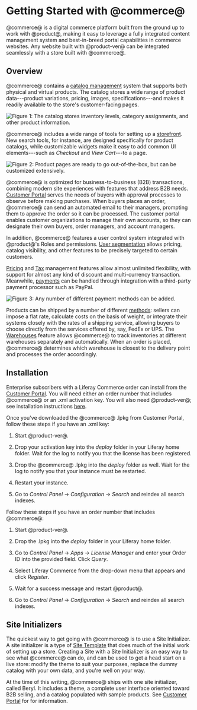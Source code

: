 # Getting Started with @commerce@ [](id=getting-started)

@commerce@ is a digital commerce platform built from the ground up to work with
@product@, making it easy to leverage a fully integrated content management
system and best-in-breed portal capabilities in commerce websites. Any website
built with @product-ver@ can be integrated seamlessly with a store built with
@commerce@.

## Overview [](id=overview)

@commerce@ contains a 
[catalog management](/web/liferay-emporio/documentation/-/knowledge_base/1-0/catalog-management)
system that supports both physical and virtual products. The catalog stores
a wide range of product data---product variations, pricing, images,
specifications---and makes it readily available to the store's customer-facing
pages.

![Figure 1: The catalog stores inventory levels, category assignments, and other product information.](../../images/catalog.png)

@commerce@ includes a wide range of tools for setting up a 
[storefront](/web/liferay-emporio/documentation/-/knowledge_base/1-0/setting-up-a-storefront).
New search tools, for instance, are designed specifically for product catalogs,
while customizable widgets make it easy to add common UI elements---such as
*Checkout* and *View Cart*---to a page.

![Figure 2: Product pages are ready to go out-of-the-box, but can be customized extensively.](../../images/product-detail.png)

@commerce@ is optimized for business-to-business (B2B) transactions, combining
modern site experiences with features that address B2B needs. 
[Customer Portal](/web/liferay-emporio/documentation/-/knowledge_base/1-0/customer-portal)
serves the needs of buyers with approval processes to observe before
making purchases. When buyers places an order, @commerce@ can send an automated
email to their managers, prompting them to approve the order so it can be
processed. The customer portal enables customer organizations to manage their
own accounts, so they can designate their own buyers, order managers, and
account managers.

In addition, @commerce@ features a user control system integrated with
@product@'s Roles and permissions. 
[User segmentation](/web/liferay-emporio/documentation/-/knowledge_base/1-0/user-segmentation)
allows pricing, catalog visibility, and other features to be precisely targeted
to certain customers. 

[Pricing](/web/liferay-emporio/documentation/-/knowledge_base/1-0/pricing) and
[Tax](/web/liferay-emporio/documentation/-/knowledge_base/1-0/taxes) management features
allow almost unlimited flexibility, with support for almost any kind of discount
and multi-currency transaction. Meanwhile, 
[payments](/web/liferay-emporio/documentation/-/knowledge_base/1-0/payment-methods)
can be handled through integration with a third-party payment processor such as PayPal.

![Figure 3: Any number of different payment methods can be added.](../../images/payment-methods.png)

Products can be shipped by a number of different
[methods](/web/liferay-emporio/documentation/-/knowledge_base/1-0/shipping-methods):
sellers can impose a flat rate, calculate costs on the basis of weight, or
integrate their systems closely with the rates of a shipping service, allowing
buyers to choose directly from the services offered by, say, FedEx or UPS.
The
[Warehouses](/web/liferay-emporio/documentation/-/knowledge_base/1-0/warehouses)
feature allows @commerce@ to track inventories at different warehouses
separately and automatically. When an order is placed, @commerce@ determines
which warehouse is closest to the delivery point and processes the order
accordingly.

## Installation [](id=installation)

Enterprise subscribers with a Liferay Commerce order can install from the 
[Customer Portal](https://web.liferay.com/group/customer/dxp/downloads/commerce).
You will need either an order number that includes @commerce@ or an .xml
activation key. You will also need @product-ver@; see installation instructions
[here](/discover/deployment/-/knowledge_base/7-1/deploying-product).

Once you've downloaded the @commerce@ .lpkg from Customer Portal, follow these
steps if you have an .xml key:

1.  Start @product-ver@. 

2.  Drop your activation key into the *deploy* folder in your Liferay home
    folder. Wait for the log to notify you that the license has been registered.

3.  Drop the @commerce@ .lpkg into the *deploy* folder as well. Wait for the log
    to notify you that your instance must be restarted.

4.  Restart your instance.

5.  Go to *Control Panel* &rarr; *Configuration* &rarr; *Search* and reindex all
    search indexes.

Follow these steps if you have an order number that includes @commerce@:

1.  Start @product-ver@.

2.  Drop the .lpkg into the *deploy* folder in your Liferay home folder.

3.  Go to *Control Panel* &rarr; *Apps* &rarr; *License Manager* and enter your
    Order ID into the provided field. Click *Query*.

4.  Select Liferay Commerce from the drop-down menu that appears and click
    *Register*.

5.  Wait for a success message and restart @product@.

6.  Go to *Control Panel* &rarr; *Configuration* &rarr; *Search* and reindex all
    search indexes.

## Site Initializers [](id=site-initializers)

The quickest way to get going with @commerce@ is to use a Site Initializer.
A site initializer is a type of 
[Site Template]( /discover/portal/-/knowledge_base/7-1/building-sites-from-templates)
that does much of the initial work of setting up a store. Creating a Site with
a Site Initializer is an easy way to see what @commerce@ can do, and can be used
to get a head start on a live store: modify the theme to suit your purposes,
replace the dummy catalog with your own data, and you're well on your way.

At the time of this writing, @commerce@ ships with one site initializer, called
Beryl. It includes a theme, a complete user interface oriented toward B2B
selling, and a catalog populated with sample products. See 
[Customer Portal](/web/liferay-emporio/documentation/-/knowledge_base/1-0/customer-portal)
for for information.
